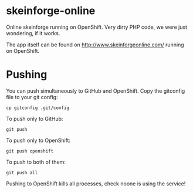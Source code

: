 skeinforge-online
=================

Online skeinforge running on OpenShift. Very dirty PHP code, we were just wondering, if it works.

The app itself can be found on http://www.skeinforgeonline.com/ running on OpenShift.

Pushing
=======

You can push simultaneously to GitHub and OpenShift. Copy the gitconfig file to your git config:

    cp gitconfig .git/config

To push only to GitHub:

    git push

To push only to OpenShift:

    git push openshift

To push to both of them:

    git push all

Pushing to OpenShift kills all processes, check noone is using the service!
